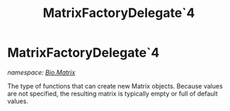 ﻿---
title: MatrixFactoryDelegate`4
---

# MatrixFactoryDelegate`4
_namespace: [Bio.Matrix](N-Bio.Matrix.html)_

The type of functions that can create new Matrix objects. Because values are not specified, the resulting matrix
 is typically empty or full of default values.




